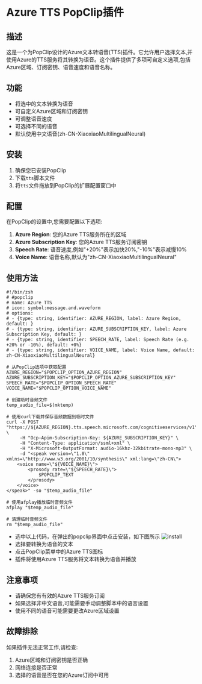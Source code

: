 # Azure TTS PopClip插件

## 描述

这是一个为PopClip设计的Azure文本转语音(TTS)插件。它允许用户选择文本,并使用Azure的TTS服务将其转换为语音。这个插件提供了多项可自定义选项,包括Azure区域、订阅密钥、语音速度和语音名称。

## 功能

- 将选中的文本转换为语音
- 可自定义Azure区域和订阅密钥
- 可调整语音速度
- 可选择不同的语音
- 默认使用中文语音(zh-CN-XiaoxiaoMultilingualNeural)

## 安装

1. 确保您已安装PopClip
2. 下载`tts`脚本文件
3. 将`tts`文件拖放到PopClip的扩展配置窗口中



## 配置

在PopClip的设置中,您需要配置以下选项:

1. **Azure Region**: 您的Azure TTS服务所在的区域
2. **Azure Subscription Key**: 您的Azure TTS服务订阅密钥
3. **Speech Rate**: 语音速度,例如"+20%"表示加快20%,"-10%"表示减慢10%
4. **Voice Name**: 语音名称,默认为"zh-CN-XiaoxiaoMultilingualNeural"

## 使用方法





```
#!/bin/zsh
# #popclip
# name: Azure TTS
# icon: symbol:message.and.waveform
# options:
# - {type: string, identifier: AZURE_REGION, label: Azure Region, default: }
# - {type: string, identifier: AZURE_SUBSCRIPTION_KEY, label: Azure Subscription Key, default: }
# - {type: string, identifier: SPEECH_RATE, label: Speech Rate (e.g. +20% or -10%), default: +0%}
# - {type: string, identifier: VOICE_NAME, label: Voice Name, default: zh-CN-XiaoxiaoMultilingualNeural}

# 从PopClip选项中获取配置
AZURE_REGION="$POPCLIP_OPTION_AZURE_REGION"
AZURE_SUBSCRIPTION_KEY="$POPCLIP_OPTION_AZURE_SUBSCRIPTION_KEY"
SPEECH_RATE="$POPCLIP_OPTION_SPEECH_RATE"
VOICE_NAME="$POPCLIP_OPTION_VOICE_NAME"

# 创建临时音频文件
temp_audio_file=$(mktemp)

# 使用curl下载并保存音频数据到临时文件
curl -X POST "https://${AZURE_REGION}.tts.speech.microsoft.com/cognitiveservices/v1" \
     -H "Ocp-Apim-Subscription-Key: ${AZURE_SUBSCRIPTION_KEY}" \
     -H "Content-Type: application/ssml+xml" \
     -H "X-Microsoft-OutputFormat: audio-16khz-32kbitrate-mono-mp3" \
     -d "<speak version=\"1.0\" xmlns=\"http://www.w3.org/2001/10/synthesis\" xml:lang=\"zh-CN\">
    <voice name=\"${VOICE_NAME}\">
        <prosody rate=\"${SPEECH_RATE}\">
            $POPCLIP_TEXT
        </prosody>
    </voice>
</speak>" -so "$temp_audio_file"

# 使用afplay播放临时音频文件
afplay "$temp_audio_file"

# 清理临时音频文件
rm "$temp_audio_file"
```
- 选中以上代码，在弹出的popclip界面中点击安装，如下图所示
![install](https://res.craft.do/user/full/f3be568a-34ab-2b61-a799-bb5c9d6f8f77/doc/B888CE2A-C978-4EBE-B50C-175C38CD0188/403586BF-5455-49E1-9D5C-E37D4325174B_2/x6Nd7nWq31omS9Tx7faGoBoCfz5UA4TuuCxe4sBWDnAz/Image.png)
- 选择要转换为语音的文本
- 点击PopClip菜单中的Azure TTS图标
- 插件将使用Azure TTS服务将文本转换为语音并播放

## 注意事项

- 请确保您有有效的Azure TTS服务订阅
- 如果选择非中文语音,可能需要手动调整脚本中的语言设置
- 使用不同的语音可能需要更改Azure区域设置

## 故障排除

如果插件无法正常工作,请检查:

1. Azure区域和订阅密钥是否正确
2. 网络连接是否正常
3. 选择的语音是否在您的Azure订阅中可用


